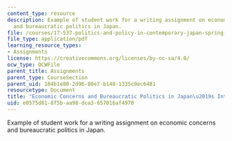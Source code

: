 ```yaml
---
content_type: resource
description: Example of student work for a writing assignment on economic concerns
  and bureaucratic politics in Japan.
file: /courses/17-537-politics-and-policy-in-contemporary-japan-spring-2009/e0575d818f5baa98dca3657016af4970_MIT17_537S09_paper1.pdf
file_type: application/pdf
learning_resource_types:
- Assignments
license: https://creativecommons.org/licenses/by-nc-sa/4.0/
ocw_type: OCWFile
parent_title: Assignments
parent_type: CourseSection
parent_uid: 184b1e80-2d96-80e7-b148-1335c9ec6481
resourcetype: Document
title: "Economic Concerns and Bureaucratic Politics in Japan\u2019s Interwar Years"
uid: e0575d81-8f5b-aa98-dca3-657016af4970
---
```

Example of student work for a writing assignment on economic concerns and bureaucratic politics in Japan.